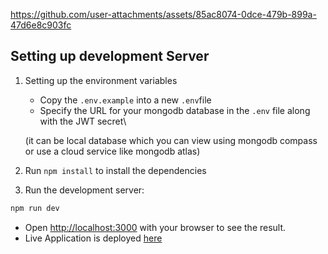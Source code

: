 

https://github.com/user-attachments/assets/85ac8074-0dce-479b-899a-47d6e8c903fc


## Setting up development Server
1. Setting up the environment variables

    * Copy the `.env.example` into a new `.env`file
    * Specify the URL for your mongodb database in the `.env` file along with the JWT secret\
    
    (it can be local database which you can view using mongodb compass or use a cloud service like mongodb atlas)
2. Run `npm install` to install the 
    dependencies

3. Run the development server:

```bash
npm run dev
```

* Open [http://localhost:3000](http://localhost:3000) with your browser to see the result.
* Live Application is deployed [here](https://todolist-targetgrid-assesment.vercel.app/)



 
